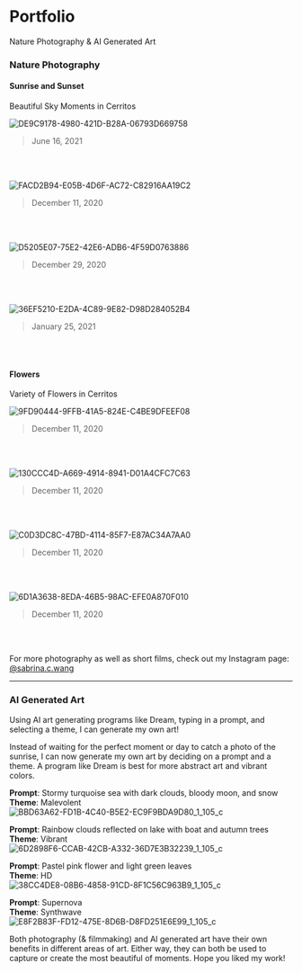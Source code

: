 # Portfolio
Nature Photography & AI Generated Art

### Nature Photography

#### Sunrise and Sunset

Beautiful Sky Moments in Cerritos

![DE9C9178-4980-421D-B28A-06793D669758](https://user-images.githubusercontent.com/101068105/193112698-2d135d92-5f28-4b8b-a2dd-e3c9dfcab1ec.JPG)
> June 16, 2021 
<br />
<br />


![FACD2B94-E05B-4D6F-AC72-C82916AA19C2](https://user-images.githubusercontent.com/101068105/193113740-2660fd27-c72c-42b3-972d-e5b36f78cce2.JPG)
> December 11, 2020
<br />
<br />


![D5205E07-75E2-42E6-ADB6-4F59D0763886](https://user-images.githubusercontent.com/101068105/193114516-49d4c319-14e1-447d-abbf-58d48425d082.JPG)
> December 29, 2020
<br />
<br />


![36EF5210-E2DA-4C89-9E82-D98D284052B4](https://user-images.githubusercontent.com/101068105/193114984-085d4e6f-9a7c-4d3c-8899-776700c5d4ae.JPG)
> January 25, 2021
<br />
<br />


#### Flowers

Variety of Flowers in Cerritos

![9FD90444-9FFB-41A5-824E-C4BE9DFEEF08](https://user-images.githubusercontent.com/101068105/193115318-d87fd979-2b45-4fef-abe1-9a82c03e7a53.JPG)
> December 11, 2020
<br />
<br />


![130CCC4D-A669-4914-8941-D01A4CFC7C63](https://user-images.githubusercontent.com/101068105/193115423-3f5c2564-54f3-43c3-9937-9a8fa85fe23f.JPG)
> December 11, 2020
<br />
<br />


![C0D3DC8C-47BD-4114-85F7-E87AC34A7AA0](https://user-images.githubusercontent.com/101068105/193115476-3d85af63-b839-4d03-b9a7-0959d54f795f.JPG)
> December 11, 2020
<br />
<br />


![6D1A3638-8EDA-46B5-98AC-EFE0A870F010](https://user-images.githubusercontent.com/101068105/193115609-2e6e3375-5518-435d-af5e-c2437c165a87.JPG)
> December 11, 2020
<br />
<br />


For more photography as well as short films, check out my Instagram page:
</br>
[@sabrina.c.wang](https://www.instagram.com/sabrina.c.wang/)

***

### AI Generated Art
Using AI art generating programs like Dream, typing in a prompt, and selecting a theme, I can generate my own art!

Instead of waiting for the perfect moment or day to catch a photo of the sunrise, I can now generate my own art by deciding on a prompt and a theme. A program like Dream is best for more abstract art and vibrant colors.

**Prompt**: Stormy turquoise sea with dark clouds, bloody moon, and snow
<br />
**Theme**: Malevolent
<br />
![BBD63A62-FD1B-4C40-B5E2-EC9F9BDA9D80_1_105_c](https://user-images.githubusercontent.com/101068105/193697154-03580126-11ac-417f-a505-0d4a5bb58ab4.jpeg)

**Prompt**: Rainbow clouds reflected on lake with boat and autumn trees
<br />
**Theme**: Vibrant
<br />
![6D2898F6-CCAB-42CB-A332-36D7E3B32239_1_105_c](https://user-images.githubusercontent.com/101068105/193698131-0406d1ca-6f56-4b40-90ea-63df987d10a7.jpeg)

**Prompt**: Pastel pink flower and light green leaves
<br />
**Theme**: HD
<br />
![38CC4DE8-08B6-4858-91CD-8F1C56C963B9_1_105_c](https://user-images.githubusercontent.com/101068105/193698582-b0dd92fa-1c98-4cfa-87cf-cd3f73a39ad7.jpeg)

**Prompt**: Supernova
<br />
**Theme**: Synthwave
<br />
![E8F2B83F-FD12-475E-8D6B-D8FD251E6E99_1_105_c](https://user-images.githubusercontent.com/101068105/193699184-c85ba878-7daa-4f47-9d95-692a2161aeee.jpeg)

Both photography (& filmmaking) and AI generated art have their own benefits in different areas of art. Either way, they can both be used to capture or create the most beautiful of moments. Hope you liked my work!
